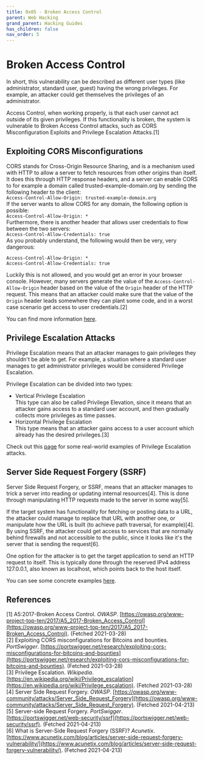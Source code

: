 ```yaml
---
title: 0x05 - Broken Access Control
parent: Web Hacking
grand_parent: Hacking Guides
has_children: false
nav_order: 5
---
```


# Broken Access Control
In short, this vulnerability can be described as different user types (like administrator, standard user, guest) having the wrong privileges. For example, an attacker could get themselves the privileges of an administrator.

Access Control, when working properly, is that each user cannot act outside of its given privileges. If this functionality is broken, the system is vulnerable to Broken Access Control attacks, such as CORS Misconfiguration Exploits and Privilege Escalation Attacks.[1]

## Exploiting CORS Misconfigurations
CORS stands for Cross-Origin Resource Sharing, and is a mechanism used with HTTP to allow a server to fetch resources from other origins than itself. It does this through HTTP response headers, and a server can enable CORS to for example a domain called trusted-example-domain.org by sending the following header to the client:<br>
`Access-Control-Allow-Origin: trusted-example-domain.org`<br>
If the server wants to allow CORS for any domain, the following option is possible:<br>
`Access-Control-Allow-Origin: *`<br>
Furthermore, there is another header that allows user credentials to flow between the two servers:<br>
`Access-Control-Allow-Credentials: true`<br>
As you probably understand, the following would then be very, very dangerous:<br>
```
Access-Control-Allow-Origin: *
Access-Control-Allow-Credentials: true
```
Luckily this is not allowed, and you would get an error in your browser console. However, many servers generate the value of the `Access-Control-Allow-Origin` header based on the value of the `Origin` header of the HTTP request. This means that an attacker could make sure that the value of the `Origin` header leads somewhere they can plant some code, and in a worst case scenario get access to user credentials.[2]

You can find more information [here](https://portswigger.net/research/exploiting-cors-misconfigurations-for-bitcoins-and-bounties).

## Privilege Escalation Attacks
Privilege Escalation means that an attacker manages to gain privileges they shouldn't be able to get. For example, a situation where a standard user manages to get administrator privileges would be considered Privilege Escalation.

Privilege Escalation can be divided into two types:
- Vertical Privilege Escalation<br>
This type can also be called Privilege Elevation, since it means that an attacker gains access to a standard user account, and then gradually collects more privileges as time passes.
- Horizontal Privilege Escalation<br>
This type means that an attacker gains access to a user account which already has the desired privileges.[3]

Check out this [page](https://www.redteamsecure.com/terms-glossary/privilege-escalation-attacks) for some real-world examples of Privilege Escalation attacks.

## Server Side Request Forgery (SSRF)
Server Side Request Forgery, or SSRF, means that an attacker manages to trick a server into reading or updating internal resources[4]. This is done through manipulating HTTP requests made to the server in some way[5].

If the target system has functionality for fetching or posting data to a URL, the attacker could manage to replace that URL with another one, or manipulate how the URL is built (to achieve path traversal, for example)[4]. By using SSRF, the attacker could get access to services that are normally behind firewalls and not accessible to the public, since it looks like it's the server that is sending the request[6].

One option for the attacker is to get the target application to send an HTTP request to itself. This is typically done through the reserved IPv4 address 127.0.0.1, also known as localhost, which points back to the host itself.

You can see some concrete examples [here](https://portswigger.net/web-security/ssrf).

## References
[1] A5:2017-Broken Access Control. *OWASP*. [https://owasp.org/www-project-top-ten/2017/A5_2017-Broken_Access_Control](https://owasp.org/www-project-top-ten/2017/A5_2017-Broken_Access_Control). (Fetched 2021-03-28)<br>
[2] Exploiting CORS misconfigurations for Bitcoins and bounties. *PortSwigger*. [https://portswigger.net/research/exploiting-cors-misconfigurations-for-bitcoins-and-bounties](https://portswigger.net/research/exploiting-cors-misconfigurations-for-bitcoins-and-bounties). (Fetched 2021-03-28)<br>
[3] Privilege Escalation. *Wikipedia*. [https://en.wikipedia.org/wiki/Privilege_escalation](https://en.wikipedia.org/wiki/Privilege_escalation). (Fetched 2021-03-28)<br>
[4] Server Side Request Forgery. *OWASP*. [https://owasp.org/www-community/attacks/Server_Side_Request_Forgery](https://owasp.org/www-community/attacks/Server_Side_Request_Forgery). (Fetched 2021-04-213)<br>
[5] Server-side Request Forgery. *PortSwigger*. [https://portswigger.net/web-security/ssrf](https://portswigger.net/web-security/ssrf). (Fetched 2021-04-213)<br>
[6] What is Server-Side Request Forgery (SSRF)? *Acunetix*. [https://www.acunetix.com/blog/articles/server-side-request-forgery-vulnerability/](https://www.acunetix.com/blog/articles/server-side-request-forgery-vulnerability/). (Fetched 2021-04-213)<br>